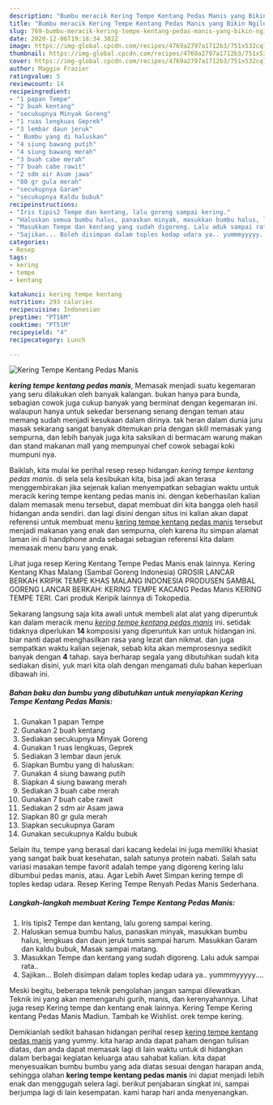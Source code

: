 ```yaml
---
description: "Bumbu meracik Kering Tempe Kentang Pedas Manis yang Bikin Ngiler"
title: "Bumbu meracik Kering Tempe Kentang Pedas Manis yang Bikin Ngiler"
slug: 769-bumbu-meracik-kering-tempe-kentang-pedas-manis-yang-bikin-ngiler
date: 2020-12-06T19:18:34.382Z
image: https://img-global.cpcdn.com/recipes/4769a2797a1712b3/751x532cq70/kering-tempe-kentang-pedas-manis-foto-resep-utama.jpg
thumbnail: https://img-global.cpcdn.com/recipes/4769a2797a1712b3/751x532cq70/kering-tempe-kentang-pedas-manis-foto-resep-utama.jpg
cover: https://img-global.cpcdn.com/recipes/4769a2797a1712b3/751x532cq70/kering-tempe-kentang-pedas-manis-foto-resep-utama.jpg
author: Maggie Frazier
ratingvalue: 5
reviewcount: 14
recipeingredient:
- "1 papan Tempe"
- "2 buah kentang"
- "secukupnya Minyak Goreng"
- "1 ruas lengkuas Geprek"
- "3 lembar daun jeruk"
- " Bumbu yang di haluskan"
- "4 siung bawang putih"
- "4 siung bawang merah"
- "3 buah cabe merah"
- "7 buah cabe rawit"
- "2 sdm air Asam jawa"
- "80 gr gula merah"
- "secukupnya Garam"
- "secukupnya Kaldu bubuk"
recipeinstructions:
- "Iris tipis2 Tempe dan kentang, lalu goreng sampai kering."
- "Haluskan semua bumbu halus, panaskan minyak, masukkan bumbu halus, lengkuas dan daun jeruk tumis sampai harum. Masukkan Garam dan kaldu bubuk, Masak sampai matang."
- "Masukkan Tempe dan kentang yang sudah digoreng. Lalu aduk sampai rata.."
- "Sajikan... Boleh disimpan dalam toples kedap udara ya.. yummmyyyyy...."
categories:
- Resep
tags:
- kering
- tempe
- kentang

katakunci: kering tempe kentang 
nutrition: 293 calories
recipecuisine: Indonesian
preptime: "PT16M"
cooktime: "PT51M"
recipeyield: "4"
recipecategory: Lunch

---
```



![Kering Tempe Kentang Pedas Manis](https://img-global.cpcdn.com/recipes/4769a2797a1712b3/751x532cq70/kering-tempe-kentang-pedas-manis-foto-resep-utama.jpg)

<b><i>kering tempe kentang pedas manis</i></b>, Memasak menjadi suatu kegemaran yang seru dilakukan oleh banyak kalangan. bukan hanya para bunda, sebagian cowok juga cukup banyak yang berminat dengan kegemaran ini. walaupun hanya untuk sekedar bersenang senang dengan teman atau memang sudah menjadi kesukaan dalam dirinya. tak heran dalam dunia juru masak sekarang sangat banyak ditemukan pria dengan skill memasak yang sempurna, dan lebih banyak juga kita saksikan di bermacam warung makan dan stand makanan mall yang mempunyai chef cowok sebagai koki mumpuni nya.

Baiklah, kita mulai ke perihal resep resep hidangan <i>kering tempe kentang pedas manis</i>. di sela sela kesibukan kita, bisa jadi akan terasa menggembirakan jika sejenak kalian menyempatkan sebagian waktu untuk meracik kering tempe kentang pedas manis ini. dengan keberhasilan kalian dalam memasak menu tersebut, dapat membuat diri kita bangga oleh hasil hidangan anda sendiri. dan lagi disini dengan situs ini kalian akan dapat referensi untuk membuat menu <u>kering tempe kentang pedas manis</u> tersebut menjadi makanan yang enak dan sempurna, oleh karena itu simpan alamat laman ini di handphone anda sebagai sebagian referensi kita dalam memasak menu baru yang enak.

Lihat juga resep Kering Kentang Tempe Pedas Manis enak lainnya. Kering Kentang Khas Malang (Sambal Goreng Indonesia) GROSIR LANCAR BERKAH KRIPIK TEMPE KHAS MALANG INDONESIA PRODUSEN SAMBAL GORENG LANCAR BERKAH: KERING TEMPE KACANG Pedas Manis KERING TEMPE TERI. Cari produk Keripik lainnya di Tokopedia.


Sekarang langsung saja kita awali untuk membeli alat alat yang diperuntuk kan dalam meracik menu <u><i>kering tempe kentang pedas manis</i></u> ini. setidak tidaknya diperlukan <b>14</b> komposisi yang diperuntuk kan untuk hidangan ini. biar nanti dapat menghasilkan rasa yang lezat dan nikmat. dan juga sempatkan waktu kalian sejenak, sebab kita akan memprosesnya sedikit banyak dengan <b>4</b> tahap. saya berharap segala yang dibutuhkan sudah kita sediakan disini, yuk mari kita olah dengan mengamati dulu bahan keperluan dibawah ini.

<!--inarticleads1-->

##### Bahan baku dan bumbu yang dibutuhkan untuk menyiapkan Kering Tempe Kentang Pedas Manis:

1. Gunakan 1 papan Tempe
1. Gunakan 2 buah kentang
1. Sediakan secukupnya Minyak Goreng
1. Gunakan 1 ruas lengkuas, Geprek
1. Sediakan 3 lembar daun jeruk
1. Siapkan  Bumbu yang di haluskan:
1. Gunakan 4 siung bawang putih
1. Siapkan 4 siung bawang merah
1. Sediakan 3 buah cabe merah
1. Gunakan 7 buah cabe rawit
1. Sediakan 2 sdm air Asam jawa
1. Siapkan 80 gr gula merah
1. Siapkan secukupnya Garam
1. Gunakan secukupnya Kaldu bubuk


Selain itu, tempe yang berasal dari kacang kedelai ini juga memiliki khasiat yang sangat baik buat kesehatan, salah satunya protein nabati. Salah satu variasi masakan tempe favorit adalah tempe yang digoreng kering lalu dibumbui pedas manis, atau. Agar Lebih Awet Simpan kering tempe di toples kedap udara. Resep Kering Tempe Renyah Pedas Manis Sederhana. 

<!--inarticleads2-->

##### Langkah-langkah membuat Kering Tempe Kentang Pedas Manis:

1. Iris tipis2 Tempe dan kentang, lalu goreng sampai kering.
1. Haluskan semua bumbu halus, panaskan minyak, masukkan bumbu halus, lengkuas dan daun jeruk tumis sampai harum. Masukkan Garam dan kaldu bubuk, Masak sampai matang.
1. Masukkan Tempe dan kentang yang sudah digoreng. Lalu aduk sampai rata..
1. Sajikan... Boleh disimpan dalam toples kedap udara ya.. yummmyyyyy....


Meski begitu, beberapa teknik pengolahan jangan sampai dilewatkan. Teknik ini yang akan memengaruhi gurih, manis, dan kerenyahannya. Lihat juga resep Kering tempe dan kentang enak lainnya. Kering Tempe Kering kentang Pedas Manis Madiun. Tambah ke Wishlist. orek tempe kering. 

Demikianlah sedikit bahasan hidangan perihal resep <u>kering tempe kentang pedas manis</u> yang yummy. kita harap anda dapat paham dengan tulisan diatas, dan anda dapat memasak lagi di lain waktu untuk di hidangkan dalam berbagai kegiatan keluarga atau sahabat kalian. kita dapat menyesuaikan bumbu bumbu yang ada diatas sesuai dengan harapan anda, sehingga olahan <b>kering tempe kentang pedas manis</b> ini dapat menjadi lebih enak dan menggugah selera lagi. berikut penjabaran singkat ini, sampai berjumpa lagi di lain kesempatan. kami harap hari anda menyenangkan.

